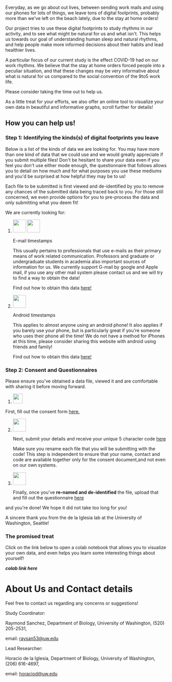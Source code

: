 Everyday, as we go about out lives, between sending work mails and using our phones for lots of things, we leave tons of digital footprints, probably more than we've left on the beach lately, due to the stay at home orders!

Our project tries to use these digital footprints to study rhythms in our activity, and to see what might be natural for us and what isn't. This helps us towards our goal of understanding human sleep and natural rhythms, and help people make more informed decisions about their habits and lead healthier lives.

A particular focus of our current study is the effect COVID-19 had on our work rhythms. We believe that the stay at home orders forced people into a peculiar situation, and that these changes may be very informative about what is natural for us compared to the social convention of the 9to5 work life.

Please consider taking the time out to help us. 

As a little treat for your efforts, we also offer an online tool to visualize your own data in beautiful and informative graphs, scroll further for details!


## How you can help us!

### Step 1: Identifying the kinds(s) of digital footprints you leave

Below is a list of the kinds of data we are looking for. You may have more than one kind of data that we could use and we would greatly appreciate if you submit multiple files! Don't be hesitant to share your data even if you feel you don't use either mode enough, the questionnaire that follows allows you to detail on how much and for what purposes you use these mediums and you'd be surprised at how helpful they may be to us!

Each file to be submitted is first viewed and de-identified by you to remove any chances of the submitted data being traced back to you. For those still concerned, we even provide options for you to pre-process the data and only submitting what you deem fit!

We are currently looking for:

1. <img src="https://upload.wikimedia.org/wikipedia/commons/7/7e/Gmail_icon_%282020%29.svg" height="40" width="40">     <img src="https://upload.wikimedia.org/wikipedia/fr/a/a7/Mail_%28Apple%29_logo.png" height="40" width="40"> 

   E-mail timestamps

   This usually pertains to professionals that use e-mails as their primary means of work related communication. Professors and graduate or undergraduate   students in academia also important sources of information for us. We currently support G-mail by google and Apple mail, if you use any other mail system please contact us and we will try to find a way to obtain the data!
 
   Find out how to obtain this data <a href="" target="_blank">here!</a>

2. <img src="https://icons-for-free.com/iconfiles/png/512/Android-1320568265274623818.png" height="40" width="40"> 
   
   Android timestamps

   This applies to almost anyone using an android phone! It also applies if you barely use your phone, but is particularly great if you're someone who uses their phone all the time! We do not have a method for iPhones at this time, please consider sharing this website with android using friends and family!

   Find out how to obtain this data <a href="" target="_blank">here!</a>
    
### Step 2: Consent and Questionnaires

Please ensure you've obtained a data file, viewed it and are comfortable with sharing it before moving forward. 

1.  <img src="https://www.flaticon.com/svg/static/icons/svg/2234/2234689.svg" height="30" width="30">

   First, fill out the consent form <a href="https://redcap.iths.org/surveys/?s=34X3HD7YYL" target="_blank">here.</a>

2. <img src="https://www.flaticon.com/premium-icon/icons/svg/2115/2115955.svg" height="40" width="40">

   Next, submit your details and receive your *unique* 5 character code <a href="https://docs.google.com/forms/d/e/1FAIpQLSe9at489PROVrqA-qO2EXoz1D_5TWLJGha9GcUqO24y30u34Q/viewform?usp=sf_link" target="_blank">here</a>

   Make sure you rename each file that you will be submitting with the code! This step is independent to ensure that your name, contact and code are available together only for the consent document,and not even on our own systems.

3. <img src="https://www.google.com/images/about/forms-icon.svg" height="40" width="40">

   Finally, once you've **re-named and de-identified** the file, upload that and fill out the questionnaire <a href="https://docs.google.com/forms/d/e/1FAIpQLSfmus7ZGrjeCBVHGkXRey-aU1y0DbflYQ1iivucsFOyBtBSHg/viewform?usp=sf_link" target="_blank">here</a>

and you're done! We hope it did not take too long for you!
   
A sincere thank you from the de la Iglesia lab at the University of Washington, Seattle!
   
### The promised treat

Click on the link below to open a colab notebook that allows you to visualize your own data, and even helps you learn some interesting things about yourself!

***colab link here*** 

# About Us and Contact details

Feel free to contact us regarding any concerns or suggestions!

Study Coordinator: 

Raymond Sanchez, Department of Biology, University of Washington, (520) 205-2531, 

email: <a href="mailto:raysan53@uw.edu">raysan53@uw.edu</a>

Lead Researcher: 

Horacio de la Iglesia, Department of Biology, University of Washington, (206) 616-4697, 

email: <a href="mailto:horaciod@uw.edu">horaciod@uw.edu</a>
